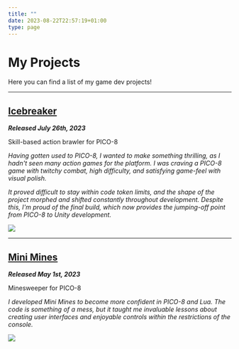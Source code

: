 ```yaml
---
title: ""
date: 2023-08-22T22:57:19+01:00
type: page
---
```


# My Projects
Here you can find a list of my game dev projects!

---

## [Icebreaker](https://www.lexaloffle.com/bbs/?tid=53552)
***Released July 26th, 2023***

Skill-based action brawler for PICO-8

*Having gotten used to PICO-8, I wanted to make something thrilling, as I hadn't seen many action games for the platform. I was craving a PICO-8 game with twitchy combat, high difficulty, and satisfying game-feel with visual polish.*

*It proved difficult to stay within code token limits, and the shape of the project morphed and shifted constantly throughout development. Despite this, I'm proud of the final build, which now provides the jumping-off point from PICO-8 to Unity development.*
<div style="text-align:left;">
    <img src="/images/icebreaker2.gif" style="margin-left:0;">
</div>

---

## [Mini Mines](https://www.lexaloffle.com/bbs/?tid=52577)
***Released May 1st, 2023***

Minesweeper for PICO-8

*I developed Mini Mines to become more confident in PICO-8 and Lua. The code is something of a mess, but it taught me invaluable lessons about creating user interfaces and enjoyable controls within the restrictions of the console.*
<div style="text-align:left;">
    <img src="/images/mini-mines.gif" style="margin-left:0;">
</div>